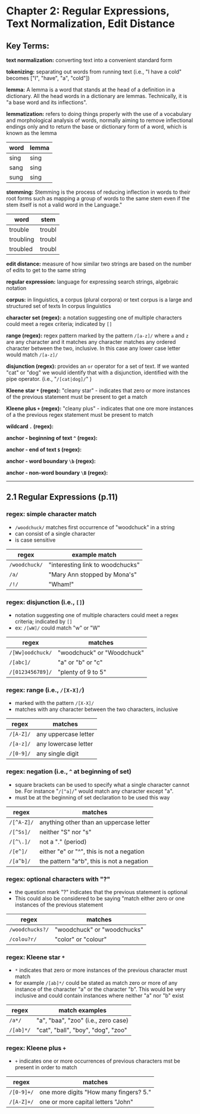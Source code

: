 # Chapter 2: Regular Expressions, Text Normalization, Edit Distance

## Key Terms:

__text normalization:__ converting text into a convenient standard form

__tokenizing:__ separating out words from running text (i.e., "I have a cold" becomes ["I", "have", "a", "cold"])

__lemma:__ A lemma is a word that stands at the head of a definition in a dictionary. All the head words in a dictionary are lemmas. Technically, it is "a base word and its inflections".

__lemmatization:__ refers to doing things properly with the use of a vocabulary and morphological analysis of words, normally aiming to remove inflectional endings only and to return the base or dictionary form of a word, which is known as the lemma

| word | lemma |
|------|-------|
| sing | sing  |
| sang | sing  |
| sung | sing  |

__stemming:__ Stemming is the process of reducing inflection in words to their root forms such as mapping a group of words to the same stem even if the stem itself is not a valid word in the Language."

| word      | stem   |
|-----------|--------|
| trouble   | troubl |
| troubling | troubl |
| troubled  | troubl |

__edit distance:__ measure of how similar two strings are based on the number of edits to get to the same string

__regular expression:__ language for expressing search strings, algebraic notation 

__corpus:__ in linguistics, a corpus (plural corpora) or text corpus is a large and structured set of texts In corpus linguistics

__character set (regex):__ a notation suggesting one of multiple characters could meet a regex criteria; indicated by `[]`

__range (regex):__ regex pattern marked by the pattern `/[a-z]/` where `a` and `z` are any character and it matches any character matches any ordered character between the two, inclusive.  In this case any lower case letter would match `/[a-z]/`

__disjunction (regex):__ provides an `or` operator for a set of text.  If we wanted "cat" or "dog" we would identify that with a disjunction, identified with the pipe operator.  (i.e., "`/[cat|dog]/`" )

__Kleene star `*` (regex):__ "cleany star" - indicates that zero or more instances of the previous statement must be present to get a match

__Kleene plus `+` (regex):__ "cleany plus" - indicates that one ore more instances of a the previous regex statement must be present to match

__wildcard `.` (regex):__

__anchor - beginning of text `^` (regex):__

__anchor - end of text `$` (regex):__

__anchor - word boundary `\b` (regex):__

__anchor - non-word boundary `\B` (regex):__

---

## 2.1 Regular Expressions (p.11)

### regex: simple character match

- `/woodchuck/` matches first occurrence of "woodchuck" in a string
- can consist of a single character
- is case sensitive

| regex         | example match                    |
| ------------- | -------------------------------- |
| `/woodchuck/` | "interesting link to woodchucks" |
| `/a/`         | "Mary Ann stopped by Mona's"     |
| `/!/`         | "Wham!"                          |

### regex: disjunction (i.e., `[]`)

- notation suggesting one of multiple characters could meet a regex criteria; indicated by `[]`
- ex: `/[wW]/` could match "w" or "W"

| regex            | matches                    |
| ---------------- | ---------------------------|
| `/[Ww]oodchuck/` | "woodchuck" or "Woodchuck" |
| `/[abc]/`        | "a" or "b" or "c"          |
| `/[0123456789]/` | "plenty of 9 to 5"         |

### regex: range (i.e., `/[X-X]/`)

- marked with the pattern `/[X-X]/`
- matches with any character between the two characters, inclusive

| regex     |              matches |
| --------- | -------------------- |
| `/[A-Z]/` | any uppercase letter |
| `/[a-z]/` | any lowercase letter |
| `/[0-9]/` | any single digit     |

### regex: negation (i.e., `^` at beginning of set)

- square brackets can be used to specify what a single character cannot be.  For instance "`/[^a]/`" would match any character except "a".
- must be at the beginning of set declaration to be used this way

| regex      |              matches                      |
| ---------- | ---------------------------------------   | 
| `/[^A-Z]/` | anything other than an uppercase letter   | 
| `/[^Ss]/`  | neither "S" nor "s"                       |
| `/[^\.]/`  | not a "." (period)                        |
| `/[e^]/`   | either "e" or "^", this is not a negation |
| `/[a^b]/`  | the pattern "a^b", this is not a negation |

### regex: optional characters with "?"

- the question mark "?" indicates that the previous statement is optional
- This could also be considered to be saying "match either zero or one instances of the previous statement

| regex          |          matches            |
| -------------- | --------------------------- |
| `/woodchucks?/`| "woodchuck" or "woodchucks" |
| `/colou?r/`    | "color" or "colour"         |

### regex: Kleene star `*`

- `*` indicates that zero or more instances of the previous character must match 
- for example `/[ab]*/` could be stated as match zero or more of any instance of the character "a" or the character "b".  This would be very inclusive and could contain instances where neither "a" nor "b" exist 

| regex     |          match examples             |
| --------- | ----------------------------------- |
| `/a*/`    | "a", "baa", "zoo" (i.e., zero case) |
| `/[ab]*/` | "cat", "ball", "boy", "dog", "zoo"  |

### regex: Kleene plus `+`

- `+` indicates one or more occurrences of previous characters mst be present in order to match

| regex      |          matches                       |
| ---------  | -------------------------------------- |
| `/[0-9]+/` | one more digits "How many fingers? 5." |
| `/[A-Z]+/` | one or more capital letters "John"     |
